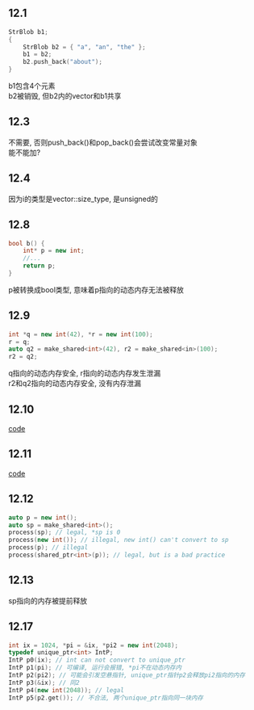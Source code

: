 ## 12.1
```cpp
StrBlob b1;
{
    StrBlob b2 = { "a", "an", "the" };
    b1 = b2;
    b2.push_back("about");
}
```
b1包含4个元素  
b2被销毁, 但b2内的vector<string>和b1共享
## 12.3
不需要, 否则push_back()和pop_back()会尝试改变常量对象  
能不能加?
## 12.4
因为i的类型是vector<string>::size_type, 是unsigned的
## 12.8
```cpp
bool b() {
    int* p = new int;
    //...
    return p;
}
```
p被转换成bool类型, 意味着p指向的动态内存无法被释放
## 12.9
```cpp
int *q = new int(42), *r = new int(100);
r = q;
auto q2 = make_shared<int>(42), r2 = make_shared<in>(100);
r2 = q2;
```
q指向的动态内存安全, r指向的动态内存发生泄漏  
r2和q2指向的动态内存安全, 没有内存泄漏
## 12.10
[code](12_10.cpp)
## 12.11
[code](12_11.cpp)
## 12.12
```cpp
auto p = new int();
auto sp = make_shared<int>();
process(sp); // legal, *sp is 0
process(new int()); // illegal, new int() can't convert to sp
process(p); // illegal
process(shared_ptr<int>(p)); // legal, but is a bad practice
```
## 12.13
sp指向的内存被提前释放
## 12.17
```cpp
int ix = 1024, *pi = &ix, *pi2 = new int(2048);
typedef unique_ptr<int> IntP;
IntP p0(ix); // int can not convert to unique_ptr
IntP p1(pi); // 可编译, 运行会报错, *pi不在动态内存内
IntP p2(pi2); // 可能会引发空悬指针, unique_ptr指针p2会释放pi2指向的内存
IntP p3(&ix); // 同2
IntP p4(new int(2048)); // legal
IntP p5(p2.get()); // 不合法, 两个unique_ptr指向同一块内存
```
